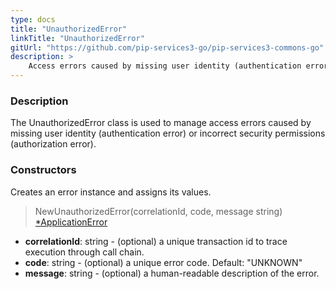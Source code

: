 ```yaml
---
type: docs
title: "UnauthorizedError"
linkTitle: "UnauthorizedError"
gitUrl: "https://github.com/pip-services3-go/pip-services3-commons-go"
description: >
    Access errors caused by missing user identity (authentication error) or incorrect security permissions (authorization error).
---
```


### Description

The UnauthorizedError class is used to manage access errors caused by missing user identity (authentication error) or incorrect security permissions (authorization error).

### Constructors
Creates an error instance and assigns its values.

> NewUnauthorizedError(correlationId, code, message string) [*ApplicationError](../application_error)

- **correlationId**: string - (optional) a unique transaction id to trace execution through call chain.
- **code**: string - (optional) a unique error code. Default: "UNKNOWN"
- **message**: string - (optional) a human-readable description of the error.

